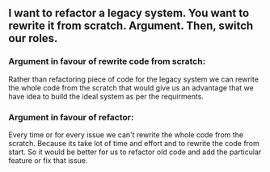 ## I want to refactor a legacy system. You want to rewrite it from scratch. Argument. Then, switch our roles.

### Argument in favour of rewrite code from scratch:

Rather than refactoring piece of code for the legacy system we can rewrite the whole code from the scratch that would give us an advantage that we have idea to build the ideal system as per the requirments.

### Argument in favour of refactor:

Every time or for every issue we can't rewrite the whole code from the scratch. Because its take lot of time and effort and to rewrite the code from start. So it would be better for us to refactor old code and add the particular feature or fix that issue.
